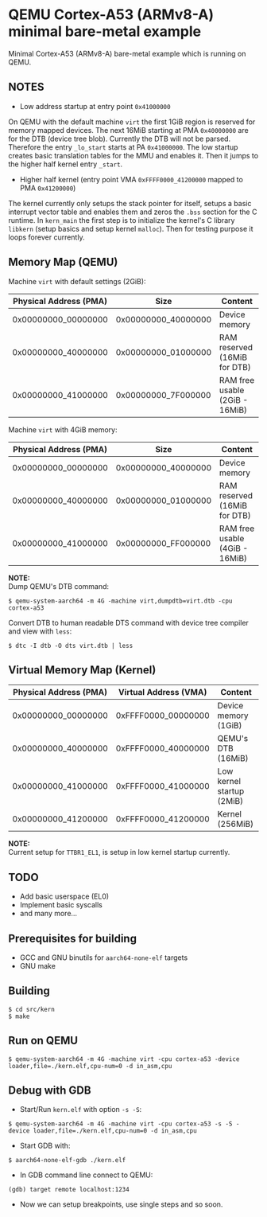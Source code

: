 # QEMU Cortex-A53 (ARMv8-A) minimal bare-metal example

Minimal Cortex-A53 (ARMv8-A) bare-metal example which is running on QEMU.

## NOTES

* Low address startup at entry point `0x41000000`

On QEMU with the default machine `virt` the first 1GiB region is reserved for memory mapped devices. The next 16MiB starting at PMA `0x40000000` are for the DTB (device tree blob). Currently the DTB will not be parsed.
Therefore the entry `_lo_start` starts at PA `0x41000000`. The low startup creates basic translation tables for the MMU and enables it. Then it jumps to the higher half kernel entry `_start`.

* Higher half kernel (entry point VMA `0xFFFF0000_41200000` mapped to PMA `0x41200000`)

The kernel currently only setups the stack pointer for itself, setups a basic interrupt vector table and enables them and zeros the `.bss` section for the C runtime. In `kern_main` the first step is to initialize the kernel's C library `libkern` (setup basics and setup kernel `malloc`). Then for testing purpose it loops forever currently.

## Memory Map (QEMU)

Machine `virt` with default settings (2GiB):

| Physical Address (PMA) | Size                | Content                        |
|------------------------|---------------------|--------------------------------|
| 0x00000000_00000000    | 0x00000000_40000000 | Device memory                  |
| 0x00000000_40000000    | 0x00000000_01000000 | RAM reserved (16MiB for DTB)   |
| 0x00000000_41000000    | 0x00000000_7F000000 | RAM free usable (2GiB - 16MiB) |

Machine `virt` with 4GiB memory:

| Physical Address (PMA) | Size                | Content                        |
|------------------------|---------------------|--------------------------------|
| 0x00000000_00000000    | 0x00000000_40000000 | Device memory                  |
| 0x00000000_40000000    | 0x00000000_01000000 | RAM reserved (16MiB for DTB)   |
| 0x00000000_41000000    | 0x00000000_FF000000 | RAM free usable (4GiB - 16MiB) |

**NOTE:**  
Dump QEMU's DTB command:
```
$ qemu-system-aarch64 -m 4G -machine virt,dumpdtb=virt.dtb -cpu cortex-a53
```
Convert DTB to human readable DTS command with device tree compiler and view with `less`:
```
$ dtc -I dtb -O dts virt.dtb | less
```

## Virtual Memory Map (Kernel)

| Physical Address (PMA) | Virtual Address (VMA) | Content                   |
|------------------------|-----------------------|---------------------------|
| 0x00000000_00000000    | 0xFFFF0000_00000000   | Device memory (1GiB)      |
| 0x00000000_40000000    | 0xFFFF0000_40000000   | QEMU's DTB (16MiB)        |
| 0x00000000_41000000    | 0xFFFF0000_41000000   | Low kernel startup (2MiB) |
| 0x00000000_41200000    | 0xFFFF0000_41200000   | Kernel (256MiB)           |

**NOTE:**  
Current setup for `TTBR1_EL1`, is setup in low kernel startup currently.

## TODO

* Add basic userspace (EL0)
* Implement basic syscalls
* and many more...

## Prerequisites for building

* GCC and GNU binutils for `aarch64-none-elf` targets
* GNU make

## Building

```
$ cd src/kern
$ make
```

## Run on QEMU

```
$ qemu-system-aarch64 -m 4G -machine virt -cpu cortex-a53 -device loader,file=./kern.elf,cpu-num=0 -d in_asm,cpu
```

## Debug with GDB

* Start/Run `kern.elf` with option `-s -S`:
```
$ qemu-system-aarch64 -m 4G -machine virt -cpu cortex-a53 -s -S -device loader,file=./kern.elf,cpu-num=0 -d in_asm,cpu
```
* Start GDB with:
```
$ aarch64-none-elf-gdb ./kern.elf
```
* In GDB command line connect to QEMU:
```
(gdb) target remote localhost:1234
```
* Now we can setup breakpoints, use single steps and so soon.
